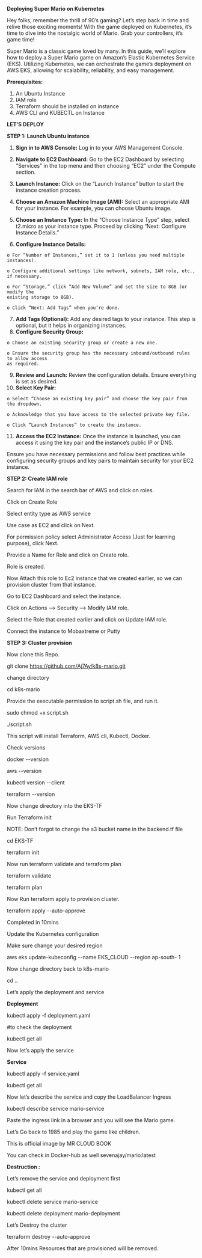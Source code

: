 **Deploying Super Mario on Kubernetes**

Hey folks, remember the thrill of 90’s gaming? Let’s step back in time and relive those exciting
moments! With the game deployed on Kubernetes, it’s time to dive into the nostalgic world of
Mario. Grab your controllers, it’s game time!

Super Mario is a classic game loved by many. In this guide, we’ll explore how to deploy a Super Mario
game on Amazon’s Elastic Kubernetes Service (EKS). Utilizing Kubernetes, we can orchestrate the
game’s deployment on AWS EKS, allowing for scalability, reliability, and easy management.

**Prerequisites:**

1. An Ubuntu Instance
2. IAM role
3. Terraform should be installed on instance
4. AWS CLI and KUBECTL on Instance

**LET’S DEPLOY**

**STEP 1: Launch Ubuntu instance**

1. **Sign in to AWS Console:** Log in to your AWS Management Console.
2. **Navigate to EC2 Dashboard:** Go to the EC2 Dashboard by selecting “Services” in the top
    menu and then choosing “EC2” under the Compute section.
3. **Launch Instance:** Click on the “Launch Instance” button to start the instance creation
    process.
4. **Choose an Amazon Machine Image (AMI):** Select an appropriate AMI for your instance. For
    example, you can choose Ubuntu image.


5. **Choose an Instance Type:** In the “Choose Instance Type” step, select t2.micro as your
    instance type. Proceed by clicking “Next: Configure Instance Details.”
6. **Configure Instance Details:**

```
o For “Number of Instances,” set it to 1 (unless you need multiple instances).
```
```
o Configure additional settings like network, subnets, IAM role, etc., if necessary.
```
```
o For “Storage,” click “Add New Volume” and set the size to 8GB (or modify the
existing storage to 8GB).
```
```
o Click “Next: Add Tags” when you’re done.
```
7. **Add Tags (Optional):** Add any desired tags to your instance. This step is optional, but it helps
    in organizing instances.
8. **Configure Security Group:**

```
o Choose an existing security group or create a new one.
```
```
o Ensure the security group has the necessary inbound/outbound rules to allow access
as required.
```
9. **Review and Launch:** Review the configuration details. Ensure everything is set as desired.
10. **Select Key Pair:**

```
o Select “Choose an existing key pair” and choose the key pair from the dropdown.
```
```
o Acknowledge that you have access to the selected private key file.
```
```
o Click “Launch Instances” to create the instance.
```
11. **Access the EC2 Instance:** Once the instance is launched, you can access it using the key pair
    and the instance’s public IP or DNS.

Ensure you have necessary permissions and follow best practices while configuring security groups
and key pairs to maintain security for your EC2 instance.

**STEP 2: Create IAM role**

Search for IAM in the search bar of AWS and click on roles.

Click on Create Role


Select entity type as AWS service

Use case as EC2 and click on Next.

For permission policy select Administrator Access (Just for learning purpose), click Next.

Provide a Name for Role and click on Create role.


Role is created.

Now Attach this role to Ec2 instance that we created earlier, so we can provision cluster from that
instance.

Go to EC2 Dashboard and select the instance.

Click on Actions –> Security –> Modify IAM role.

Select the Role that created earlier and click on Update IAM role.


Connect the instance to Mobaxtreme or Putty

**STEP 3: Cluster provision**

Now clone this Repo.

git clone https://github.com/Aj7Ay/k8s-mario.git

change directory

cd k8s-mario

Provide the executable permission to script.sh file, and run it.

sudo chmod +x script.sh

./script.sh

This script will install Terraform, AWS cli, Kubectl, Docker.


Check versions

docker --version

aws --version

kubectl version --client

terraform --version

Now change directory into the EKS-TF

Run Terraform init

NOTE: Don’t forgot to change the s3 bucket name in the backend.tf file

cd EKS-TF

terraform init


Now run terraform validate and terraform plan

terraform validate

terraform plan


Now Run terraform apply to provision cluster.

terraform apply --auto-approve

Completed in 10mins


Update the Kubernetes configuration

Make sure change your desired region

aws eks update-kubeconfig --name EKS_CLOUD --region ap-south- 1

Now change directory back to k8s-mario

cd ..

Let’s apply the deployment and service

**Deployment**

kubectl apply -f deployment.yaml

#to check the deployment

kubectl get all


Now let’s apply the service

**Service**

kubectl apply -f service.yaml

kubectl get all

Now let’s describe the service and copy the LoadBalancer Ingress

kubectl describe service mario-service


Paste the ingress link in a browser and you will see the Mario game.

Let’s Go back to 1985 and play the game like children.

This is official image by MR CLOUD BOOK

You can check in Docker-hub as well sevenajay/mario:latest


**Destruction :**

Let’s remove the service and deployment first

kubectl get all

kubectl delete service mario-service

kubectl delete deployment mario-deployment

Let’s Destroy the cluster

terraform destroy --auto-approve

After 10mins Resources that are provisioned will be removed.



